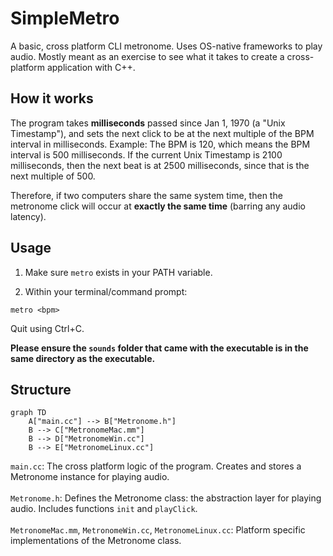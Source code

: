 # SimpleMetro

A basic, cross platform CLI metronome. Uses OS-native frameworks to play audio. Mostly meant as an exercise to see what it takes to create a cross-platform application with C++.

## How it works

The program takes **milliseconds** passed since Jan 1, 1970 (a "Unix Timestamp"), and
sets the next click to be at the next multiple of the BPM interval in milliseconds. Example: The BPM is 120, which means the 
BPM interval is 500 milliseconds. If the current Unix Timestamp is 2100 milliseconds, then the next beat is at 2500 milliseconds, since that is the next multiple of 500.

Therefore, if two computers share the same system time, then the metronome click will occur at **exactly the same time** (barring any audio latency).

## Usage

1. Make sure `metro` exists in your PATH variable.

2. Within your terminal/command prompt:

```metro <bpm>```

Quit using Ctrl+C.

**Please ensure the `sounds` folder that came with the executable is in the same directory as the executable.**

## Structure
```mermaid
graph TD
    A["main.cc"] --> B["Metronome.h"]
    B --> C["MetronomeMac.mm"]
    B --> D["MetronomeWin.cc"]
    B --> E["MetronomeLinux.cc"]
```


`main.cc`: The cross platform logic of the program. Creates and stores a Metronome instance for playing audio.<br><br>
`Metronome.h`: Defines the Metronome class: the abstraction layer for playing audio. Includes functions `init` and `playClick`.<br><br>
`MetronomeMac.mm`, `MetronomeWin.cc`, `MetronomeLinux.cc`: Platform specific implementations of the Metronome class.


